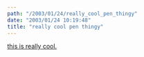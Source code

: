```yaml
---
path: "/2003/01/24/really_cool_pen_thingy" 
date: "2003/01/24 10:19:48" 
title: "really cool pen thingy" 
---
```

<p><a href="http://www.imaginationatwork.com/Imagine?_nolivecache">this is really cool.</a></p>